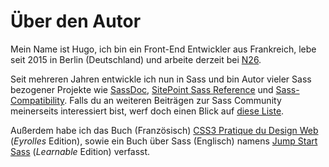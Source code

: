 
# Über den Autor

Mein Name ist Hugo, ich bin ein Front-End Entwickler aus Frankreich, lebe seit 2015 in Berlin (Deutschland) und arbeite derzeit bei [N26](https://n26.com).

Seit mehreren Jahren entwickle ich nun in Sass und bin Autor vieler Sass bezogener Projekte wie [SassDoc](http://sassdoc.com), [SitePoint Sass Reference](http://sitepoint.com/sass-reference/) und [Sass-Compatibility](http://sass-compatibility.github.io). Falls du an weiteren Beiträgen zur Sass Community meinerseits interessiert bist, werf doch einen Blick auf [diese Liste](http://github.com/HugoGiraudel/awesome-sass).

Außerdem habe ich das Buch (Französisch) [CSS3 Pratique du Design Web](http://www.amazon.fr/dp/2212140231) (*Eyrolles* Edition), sowie ein Buch über Sass (Englisch) namens [Jump Start Sass](https://learnable.com/books/jump-start-sass) (*Learnable* Edition) verfasst.
